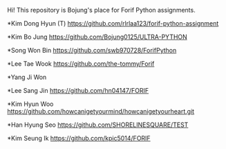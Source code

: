 Hi! This repository is Bojung's place for Forif Python assignments.

*Kim Dong Hyun (T) https://github.com/rlrlaa123/forif-python-assignment

*Kim Bo Jung https://github.com/Bojung0125/ULTRA-PYTHON

*Song Won Bin https://github.com/swb970728/ForifPython

*Lee Tae Wook https://github.com/the-tommy/Forif

*Yang Ji Won

*Lee Sang Jin https://github.com/hn04147/FORIF

*Kim Hyun Woo https://github.com/howcanigetyourmind/howcanigetyourheart.git

*Han Hyung Seo https://github.com/SHORELINESQUARE/TEST

*Kim Seung Ik https://github.com/kpic5014/FORIF
